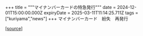 +++
title = """マイナンバーカードの特急発行"""
date = 2024-12-01T15:00:00.000Z
expiryDate = 2025-03-11T11:14:25.711Z
tags = ["kuriyama","news"]
+++
マイナンバーカード　紛失　再発行

[[source]](https://www.town.kuriyama.hokkaido.jp/soshiki/36/29624.html)
